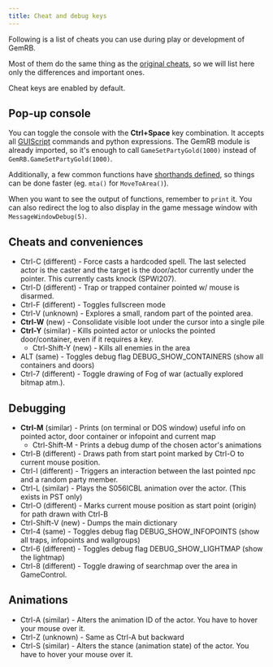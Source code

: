 ```yaml
---
title: Cheat and debug keys
---
```


Following is a list of cheats you can use during play or development of
GemRB.

Most of them do the same thing as the [original
cheats](https://gibberlings3.github.io/iesdp/appendices/clua/bg2.htm),
so we will list here only the differences and important ones.

Cheat keys are enabled by default. 

## Pop-up console

You can toggle the console with the **Ctrl+Space** key combination. It accepts all [GUIScript]()
commands and python expressions. The GemRB module is already imported, so it's enough to
call `GameSetPartyGold(1000)` instead of `GemRB.GameSetPartyGold(1000)`.

Additionally, a few common functions have [shorthands defined](https://github.com/gemrb/gemrb/blob/master/gemrb/GUIScripts/include.py),
so things can be done faster (eg. `mta()` for `MoveToArea()`).

When you want to see the output of functions, remember to `print` it. You can also redirect
the log to also display in the game message window with `MessageWindowDebug(5)`.

## Cheats and conveniences

  - Ctrl-C (different) - Force casts a hardcoded spell. The last
    selected actor is the caster and the target is the door/actor
    currently under the pointer. This currently casts knock (SPWI207).
  - Ctrl-D (different) - Trap or trapped container pointed w/ mouse is
    disarmed.
  - Ctrl-F (different) - Toggles fullscreen mode
  - Ctrl-V (unknown) - Explores a small, random part of the pointed
    area.
  - **Ctrl-W** (new) - Consolidate visible loot under the cursor into a
    single pile
  - **Ctrl-Y** (similar) - Kills pointed actor or unlocks the pointed
    door/container, even if it requires a key.
    - Ctrl-Shift-Y (new) - Kills all enemies in the area
  - ALT (same) - Toggles debug flag DEBUG\_SHOW\_CONTAINERS (show all
    containers and doors)
  - Ctrl-7 (different) - Toggle drawing of Fog of war (actually explored
    bitmap atm.).

## Debugging

  - **Ctrl-M** (similar) - Prints (on terminal or DOS window) useful info
    on pointed actor, door container or infopoint and current map
    - Ctrl-Shift-M - Prints a debug dump of the chosen actor's animations
  - Ctrl-B (different) - Draws path from start point marked by Ctrl-O to
    current mouse position.
  - Ctrl-I (different) - Triggers an interaction between the last
    pointed npc and a random party member.
  - Ctrl-L (similar) - Plays the S056ICBL animation over the actor.
    (This exists in PST only)
  - Ctrl-O (different) - Marks current mouse position as start point
    (origin) for path drawn with Ctrl-B
  - Ctrl-Shift-V (new) - Dumps the main dictionary
  - Ctrl-4 (same) - Toggles debug flag DEBUG\_SHOW\_INFOPOINTS (show all
    traps, infopoints and wallgroups)
  - Ctrl-6 (different) - Toggles debug flag DEBUG\_SHOW\_LIGHTMAP (show
    the lightmap)
  - Ctrl-8 (different) - Toggle drawing of searchmap over the area in
    GameControl.

## Animations

  - Ctrl-A (similar) - Alters the animation ID of the actor. You have to
    hover your mouse over it.
  - Ctrl-Z (unknown) - Same as Ctrl-A but backward
  - Ctrl-S (similar) - Alters the stance (animation state) of the actor.
    You have to hover your mouse over it.
